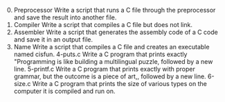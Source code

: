 0. Preprocessor
Write a script that runs a C file through the preprocessor and save the result into another file.
1. Compiler
Write a script that compiles a C file but does not link.
2. Assembler
Write a script that generates the assembly code of a C code and save it in an output file.
3. Name
Write a script that compiles a C file and creates an executable named cisfun.
4-puts.c
Write a C program that prints exactly "Programming is like building a multilingual puzzle, followed by a new line.
5-printf.c
Write a C program that prints exactly with proper grammar, but the outcome is a piece of art,, followed by a new line.
6-size.c
Write a C program that prints the size of various types on the computer it is compiled and run on.


